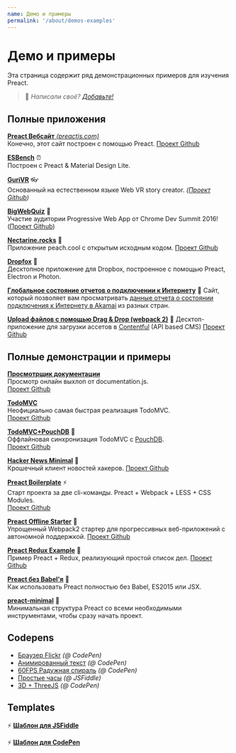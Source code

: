 ```yaml
---
name: Демо и примеры
permalink: '/about/demos-examples'
---
```


# Демо и примеры

Эта страница содержит ряд демонстрационных примеров для изучения Preact.

> :information_desk_person: _Написали своё?
> [Добавьте!](https://github.com/developit/preact-www/blob/master/content/about/demos-examples.md)_


## Полные приложения

[**Preact Вебсайт** _(preactjs.com)_](https://preactjs.com)  
Конечно, этот сайт построен с помощью Preact.
[Проект Github](https://github.com/developit/preact-www)

**[ESBench](http://esbench.com)** :alarm_clock:  
Построен с Preact & Material Design Lite.

[**GuriVR**](https://gurivr.com) :eyeglasses:  
Основанный на естественном языке Web VR story creator.
_([Проект Github](https://github.com/opennewslabs/guri-vr))_

[**BigWebQuiz**](https://bigwebquiz.com) :game_die:  
Участие аудитории Progressive Web App от Chrome Dev Summit 2016!
([Проект Github](https://github.com/jakearchibald/big-web-quiz))

**[Nectarine.rocks](http://nectarine.rocks)** :peach:  
Приложение peach.cool с открытым исходным кодом.
[Проект Github](https://github.com/developit/nectarine)

**[Dropfox](https://github.com/developit/dropfox)** :wolf:  
Десктопное приложение для Dropbox, построенное с помощью Preact, Electron и Photon.

**[Глобальное состояние отчетов о подключении к Интернету](https://cindex.co)** :iphone:
Сайт, который позволяет вам просматривать [данные отчета о состоянии подключения к Интернету в Akamai](https://content.akamai.com/PG7010-Q2-2016-SOTI-Connectivity-Report.html) из разных стран.

**[Upload файлов с помощью Drag & Drop (webpack 2)](https://contentful-labs.github.io/file-upload-example/)** :rocket:
Десктоп-приложение для загрузки ассетов в [Contentful](https://www.contentful.com/) (API based CMS)
[Проект Github](https://github.com/contentful-labs/file-upload-example)


## Полные демонстрации и примеры

**[Просмотрщик документации](https://documentation-viewer.firebaseapp.com)**  
Просмотр онлайн выхлоп от documentation.js.  
[Проект Github](https://github.com/developit/documentation-viewer)

**[TodoMVC](http://developit.github.io/preact-todomvc/)**  
Неофициально самая быстрая реализация TodoMVC.  
[Проект Github](https://github.com/developit/preact-todomvc)

**[TodoMVC+PouchDB](http://katopz.github.io/preact-todomvc-pouchdb/)** :floppy_disk:  
Оффлайновая синхронизация TodoMVC с [PouchDB](https://pouchdb.com/).  
[Проект Github](https://github.com/katopz/preact-todomvc-pouchdb)

**[Hacker News Minimal](https://developit.github.io/hn_minimal/)** :newspaper:  
Крошечный клиент новостей хакеров.
[Проект Github](https://github.com/developit/hn_minimal)

**[Preact Boilerplate](https://preact-boilerplate.surge.sh)** :zap:  
Cтарт проекта за две cli-команды. Preact + Webpack + LESS + CSS Modules.  
[Проект Github](https://github.com/developit/preact-boilerplate)

**[Preact Offline Starter](https://preact-starter.now.sh)** :100:  
Упрощенный Webpack2 стартер для прогрессивных веб-приложений с автономной поддержкой.
[Проект Github](https://github.com/lukeed/preact-starter)

**[Preact Redux Example](https://preact-redux-example.surge.sh)** :repeat:  
Пример Preact + Redux, реализующий простой список дел.
[Проект Github](https://github.com/developit/preact-redux-example)

**[Preact без Babel'я](https://github.com/developit/preact-without-babel)** :horse:  
Как использовать Preact полностью без Babel, ES2015 или JSX.

**[preact-minimal](https://github.com/aganglada/preact-minimal)** :rocket:  
Минимальная структура Preact со всеми необходимыми инструментами, чтобы сразу начать проект.


## Codepens

- [Браузер Flickr](http://codepen.io/developit/full/VvMZwK/) _(@ CodePen)_
- [Анимированный текст](http://codepen.io/developit/full/LpNOdm/) _(@ CodePen)_
- [60FPS Радужная спираль](http://codepen.io/developit/full/xGoagz/) _(@ CodePen)_
- [Простые часы](http://jsfiddle.net/developit/u9m5x0L7/embedded/result,js/) _(@ JSFiddle)_
- [3D + ThreeJS](http://codepen.io/developit/pen/PPMNjd?editors=0010) _(@ CodePen)_

## Templates

:zap: [**Шаблон для JSFiddle**](https://jsfiddle.net/developit/rs6zrh5f/embedded/result/)

:zap: [**Шаблон для CodePen**](http://codepen.io/developit/pen/pgaROe?editors=0010)
